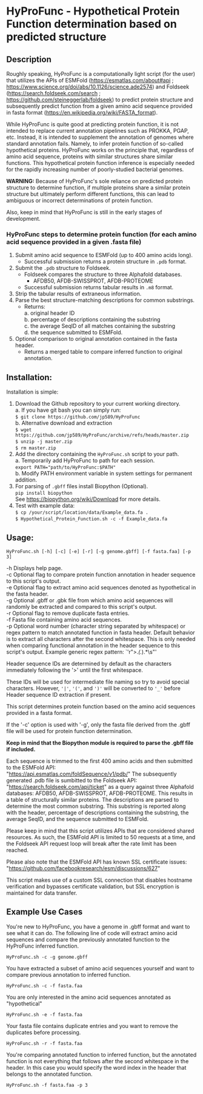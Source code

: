 # HyProFunc - Hypothetical Protein Function determination based on predicted structure  

## Description

Roughly speaking, HyProFunc is a computationally light script (for the user) that utilizes the APIs of ESMFold (https://esmatlas.com/about#api ; https://www.science.org/doi/abs/10.1126/science.ade2574) and Foldseek (https://search.foldseek.com/search ; https://github.com/steineggerlab/foldseek)
to predict protein structure and subsequently predict function from a given amino acid sequence provided in fasta format (https://en.wikipedia.org/wiki/FASTA_format).

While HyProFunc is quite good at predicting protein function, it is not intended to replace current annotation pipelines such as PROKKA, PGAP, etc. Instead, it is intended to supplement the annotation of genomes where standard annotation fails. Namely, to infer protein function of so-called hypothetical proteins. HyProFunc works on the principle that, regardless of amino acid sequence, proteins with similar structures share similar functions. This hypothetical protein function inference is especially needed for the rapidly increasing number of poorly-studied bacterial genomes.

**WARNING:** Because of HyProFunc's sole reliance on predicted protein structure to determine function, if multiple proteins share a similar protein structure but ultimately perform different functions, this can lead to ambiguous or incorrect determinations of protein function.

Also, keep in mind that HyProFunc is still in the early stages of development.

### HyProFunc steps to determine protein function (for each amino acid sequence provided in a given .fasta file)
1. Submit amino acid sequence to ESMFold (up to 400 amino acids long).
    - Successful submission returns a protein structure in `.pdb` format.
2. Submit the `.pdb` structure to Foldseek.
    - Foldseek compares the structure to three Alphafold databases.
	    - AFDB50, AFDB-SWISSPROT, AFDB-PROTEOME
    - Successful submission returns tabular results in `.m8` format.
3. Strip the tabular results of extraneous information.
4. Parse the best structure-matching descriptions for common substrings.
    - Returns:  
       a. original header ID  
       b. percentage of descriptions containing the substring  
       c. the average SeqID of all matches containing the substring  
       d. the sequence submitted to ESMFold.  
6. Optional comparison to original annotation contained in the fasta header.
    - Returns a merged table to compare inferred function to original annotation.

## Installation:

Installation is simple:

1. Download the Github repository to your current working directory.  
	a. If you have git bash you can simply run:  
		`$ git clone https://github.com/jp589/HyProFunc`  
	b. Alternative download and extraction    
		`$ wget https://github.com/jp589/HyProFunc/archive/refs/heads/master.zip`  
	    `$ unzip -j master.zip`  
	    `$ rm master.zip`  
2. Add the directory containing the `HyProFunc.sh` script to your path.  
	a. Temporarily add HyProFunc to path for each session.   
		    `export PATH="path/to/HyProFunc:$PATH"`   
	b. Modify PATH environment variable in system settings for permanent addition.   
3. For parsing of `.gbff` files install Biopython (Optional).  
		    `pip install biopython`  
		See https://biopython.org/wiki/Download for more details.  
4. Test with example data:  
		    `$ cp /your/script/location/data/Example_data.fa .`  
		    `$ Hypothetical_Protein_Function.sh -c -f Example_data.fa`  
## Usage:
    HyProFunc.sh [-h] [-c] [-e] [-r] [-g genome.gbff] [-f fasta.faa] [-p 3]

-h  Displays help page.  
-c  Optional flag to compare protein function annotation in header sequence to this script's output.  
-e  Optional flag to extract amino acid sequences denoted as hypothetical in the fasta header.  
-g  Optional .gbff or .gbk file from which amino acid sequences will randomly be extracted and compared to this script's output.  
-r  Optional flag to remove duplicate fasta entries.  
-f  Fasta file containing amino acid sequences.  
-p Optional word number (character string separated by whitespace) or regex pattern to match annotated function in fasta header. Default behavior is to extract all characters after the second whitespace. This is only needed when comparing functional annotation in the header sequence to this script's output. Example generic regex pattern: `'r">.*(.*).*\s"'

Header sequence IDs are determined by default as the characters immediately following the '>' until the first whitespace.

These IDs will be used for intermediate file naming so try to avoid special characters.
However, `'|'`, `'('`, and `')'` will be converted to `'_'` before Header sequence ID extraction if present.


This script determines protein function based on the amino acid sequences provided in a fasta format.

If the '-c' option is used with '-g', only the fasta file derived from the .gbff file will be used for protein function determination.

**Keep in mind that the Biopython module is required to parse the .gbff file if included.**

Each sequence is trimmed to the first 400 amino acids and then submitted to the ESMFold API:  
    "https://api.esmatlas.com/foldSequence/v1/pdb/"
The subsequently generated .pdb file is sumbitted to the Foldseek API:  
    "https://search.foldseek.com/api/ticket"
as a query against three Alphafold databases: AFDB50, AFDB-SWISSPROT, AFDB-PROTEOME.
This results in a table of structurally similar proteins.
The descriptions are parsed to determine the most common substring.
This substring is reported along with the header, percentage of descriptions containing the substring, the average SeqID, and the sequence submitted to ESMFold.

Please keep in mind that this script utilizes APIs that are considered shared resources.
As such, the ESMFold API is limited to 50 requests at a time,
and the Foldseek API request loop will break after the rate limit has been reached.

Please also note that the ESMFold API has known SSL certificate issues:  
    "https://github.com/facebookresearch/esm/discussions/627"

This script makes use of a custom SSL connection that disables hostname verification and bypasses
certificate validation, but SSL encryption is maintained for data transfer.

## Example Use Cases

You're new to HyProFunc, you have a genome in .gbff format and want to see what it can do. 
The following line of code will extract amino acid sequences and compare the previously annotated function to the HyProFunc inferred function.

`HyProFunc.sh -c -g genome.gbff`

You have extracted a subset of amino acid sequences yourself and want to compare previous annotation to inferred function.

`HyProFunc.sh -c -f fasta.faa`

You are only interested in the amino acid sequences annotated as "hypothetical"

`HyProFunc.sh -e -f fasta.faa`

Your fasta file contains duplicate entries and you want to remove the duplicates before processing.

`HyProFunc.sh -r -f fasta.faa`

You're comparing annotated function to inferred function, but the annotated function is not everything that follows after the second whitespace in the header.
In this case you would specify the word index in the header that belongs to the annotated function.

`HyProFunc.sh -f fasta.faa -p 3`
